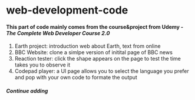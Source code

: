 # web-development-code

<h4>This part of code mainly comes from the course&project from Udemy - <em>The Complete Web Developer Course 2.0</em></h4>

1. Earth project: introduction web about Earth, text from online <br>
2. BBC Website: clone a simlpe version of initital page of BBC news <br>
3. Reaction tester: click the shape appears on the page to test the time takes you to observe it <br>
4. Codepad player: a UI page allows you to select the language you prefer and pop with your own code to formate the output <br>


<h4><em>Continue adding</em></h4>

